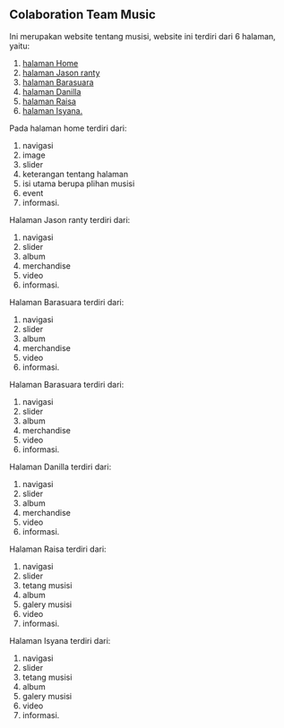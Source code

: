 ## Colaboration Team Music
Ini merupakan website tentang musisi, website ini terdiri dari 6 halaman, yaitu:
1. [halaman Home](./colabmusic.netlify.com/index.html)
2. [halaman Jason ranty](./colabmusic.netlify.com/jason.html)
3. [halaman Barasuara](./colabmusic.netlify.com/bara.html)
4. [halaman Danilla](./colabmusic.netlify.com/danilla.html)
5. [halaman Raisa](./colabmusic.netlify.com/raisha.html)
7. [halaman Isyana.](./colabmusic.netlify.com/isyana.html)


Pada halaman home terdiri dari:
1. navigasi
2. image
3. slider
4. keterangan tentang halaman
5. isi utama berupa plihan musisi
6. event
7. informasi.

Halaman Jason ranty terdiri dari:
1. navigasi
2. slider
3. album
4. merchandise
5. video
6. informasi.

Halaman Barasuara terdiri dari:
1. navigasi
2. slider
3. album
4. merchandise
5. video
6. informasi.

Halaman Barasuara terdiri dari:
1. navigasi
2. slider
3. album
4. merchandise
5. video
6. informasi.

Halaman Danilla terdiri dari:
1. navigasi
2. slider
3. album
4. merchandise
5. video
6. informasi.

Halaman Raisa terdiri dari:
1. navigasi
2. slider
3. tetang musisi
4. album
5. galery musisi
6. video
7. informasi.

Halaman Isyana terdiri dari:
1. navigasi
2. slider
3. tetang musisi
4. album
5. galery musisi
6. video
7. informasi.